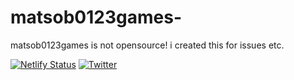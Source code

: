 # matsob0123games-
matsob0123games is not opensource! i created this for issues etc.


[![Netlify Status](https://api.netlify.com/api/v1/badges/b1c57097-5dac-4bd8-973d-a7b85557e733/deploy-status)](https://app.netlify.com/sites/matsob0123games/deploys) [![Twitter](https://matsob0123games.tk/images/tv)](https://twitter.com/matsob0123games) 
 
